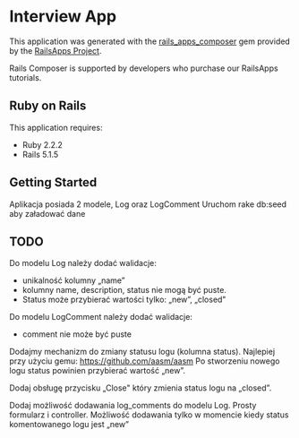 Interview App
================

This application was generated with the [rails_apps_composer](https://github.com/RailsApps/rails_apps_composer) gem
provided by the [RailsApps Project](http://railsapps.github.io/).

Rails Composer is supported by developers who purchase our RailsApps tutorials.

Ruby on Rails
-------------

This application requires:

- Ruby 2.2.2
- Rails 5.1.5

Getting Started
---------------
Aplikacja posiada 2 modele, Log oraz LogComment
Uruchom rake db:seed aby załadować dane


TODO
-------------
Do modelu Log należy dodać walidacje:
- unikalność kolumny „name”
- kolumny name, description, status nie mogą być puste.
- Status może przybierać wartości tylko: „new”, „closed"

Do modelu LogComment należy dodać walidacje:
- comment nie może być puste

Dodajmy mechanizm do zmiany statusu logu (kolumna status). Najlepiej przy użyciu gemu: https://github.com/aasm/aasm
Po stworzeniu nowego logu status powinien przybierać wartość „new”.

Dodaj obsługę przycisku „Close" który zmienia status logu na „closed”.

Dodaj możliwość dodawania log_comments do modelu Log. Prosty formularz i controller.
Możliwość dodawania tylko w momencie kiedy status komentowanego logu jest „new”
